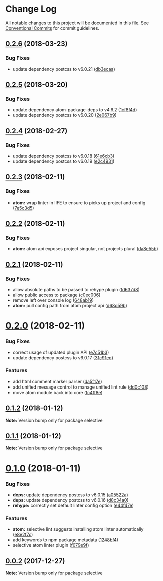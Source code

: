 # Change Log

All notable changes to this project will be documented in this file.
See [Conventional Commits](https://conventionalcommits.org) for commit guidelines.

<a name="0.2.6"></a>
## [0.2.6](https://github.com/ChristianMurphy/selective/compare/v0.2.5...v0.2.6) (2018-03-23)


### Bug Fixes

* update dependency postcss to v6.0.21 ([db3ecaa](https://github.com/ChristianMurphy/selective/commit/db3ecaa))




<a name="0.2.5"></a>
## [0.2.5](https://github.com/ChristianMurphy/selective/compare/v0.2.4...v0.2.5) (2018-03-20)


### Bug Fixes

* update dependency atom-package-deps to v4.6.2 ([1cf8f4d](https://github.com/ChristianMurphy/selective/commit/1cf8f4d))
* update dependency postcss to v6.0.20 ([2e067b9](https://github.com/ChristianMurphy/selective/commit/2e067b9))




<a name="0.2.4"></a>
## [0.2.4](https://github.com/ChristianMurphy/selective/compare/v0.2.3...v0.2.4) (2018-02-27)


### Bug Fixes

* update dependency postcss to v6.0.18 ([61e6cb3](https://github.com/ChristianMurphy/selective/commit/61e6cb3))
* update dependency postcss to v6.0.19 ([e2c4931](https://github.com/ChristianMurphy/selective/commit/e2c4931))




<a name="0.2.3"></a>
## [0.2.3](https://github.com/ChristianMurphy/selective/compare/v0.2.2...v0.2.3) (2018-02-11)


### Bug Fixes

* **atom:** wrap linter in IIFE to ensure to picks up project and config ([7e5c3d5](https://github.com/ChristianMurphy/selective/commit/7e5c3d5))




<a name="0.2.2"></a>
## [0.2.2](https://github.com/ChristianMurphy/selective/compare/v0.2.1...v0.2.2) (2018-02-11)


### Bug Fixes

* **atom:** atom api exposes project singular, not projects plural ([da8e55b](https://github.com/ChristianMurphy/selective/commit/da8e55b))




<a name="0.2.1"></a>
## [0.2.1](https://github.com/ChristianMurphy/selective/compare/v0.2.0...v0.2.1) (2018-02-11)


### Bug Fixes

* allow absolute paths to be passed to rehype plugin ([fd637d8](https://github.com/ChristianMurphy/selective/commit/fd637d8))
* allow public access to package ([c0ec006](https://github.com/ChristianMurphy/selective/commit/c0ec006))
* remove left over console log ([648ab19](https://github.com/ChristianMurphy/selective/commit/648ab19))
* **atom:** pull config path from atom project api ([d68d59b](https://github.com/ChristianMurphy/selective/commit/d68d59b))




<a name="0.2.0"></a>

# [0.2.0](https://github.com/ChristianMurphy/selective/compare/v0.1.2...v0.2.0) (2018-02-11)

### Bug Fixes

* correct usage of updated plugin API ([e7c51b3](https://github.com/ChristianMurphy/selective/commit/e7c51b3))
* update dependency postcss to v6.0.17 ([31c91ed](https://github.com/ChristianMurphy/selective/commit/31c91ed))

### Features

* add html comment marker parser ([da5f17e](https://github.com/ChristianMurphy/selective/commit/da5f17e))
* add unified message control to manage unified lint rule ([dd0c108](https://github.com/ChristianMurphy/selective/commit/dd0c108))
* move atom module back into core ([fc4ff8e](https://github.com/ChristianMurphy/selective/commit/fc4ff8e))

<a name="0.1.2"></a>

## [0.1.2](https://github.com/ChristianMurphy/selective/compare/v0.1.1...v0.1.2) (2018-01-12)

**Note:** Version bump only for package selective

<a name="0.1.1"></a>

## [0.1.1](https://github.com/ChristianMurphy/selective/compare/v0.1.0...v0.1.1) (2018-01-12)

**Note:** Version bump only for package selective

<a name="0.1.0"></a>

# [0.1.0](https://github.com/ChristianMurphy/selective/compare/v0.0.2...v0.1.0) (2018-01-11)

### Bug Fixes

* **deps:** update dependency postcss to v6.0.15 ([a05522a](https://github.com/ChristianMurphy/selective/commit/a05522a))
* **deps:** update dependency postcss to v6.0.16 ([d8c34a0](https://github.com/ChristianMurphy/selective/commit/d8c34a0))
* **rehype:** correctly set default linter config option ([e44f47e](https://github.com/ChristianMurphy/selective/commit/e44f47e))

### Features

* **atom:** selective lint suggests installing atom linter automatically ([e8e2f7c](https://github.com/ChristianMurphy/selective/commit/e8e2f7c))
* add keywords to npm package metadata ([1248bf4](https://github.com/ChristianMurphy/selective/commit/1248bf4))
* selective atom linter plugin ([f079e9f](https://github.com/ChristianMurphy/selective/commit/f079e9f))

<a name="0.0.2"></a>

## [0.0.2](https://github.com/ChristianMurphy/selective/compare/v0.0.1...v0.0.2) (2017-12-27)

**Note:** Version bump only for package selective
